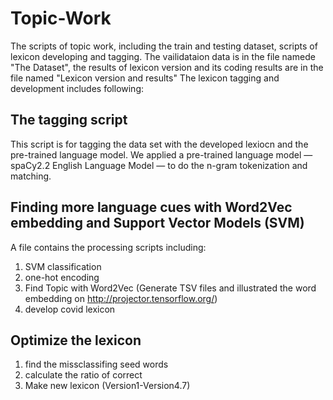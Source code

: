 # Topic-Work
The scripts of  topic work, including the train and testing dataset, scripts of lexicon developing and tagging. 
The vailidataion data is in the file namede "The Dataset", the results of lexicon version and its coding results 
are in the file named "Lexicon version and results" The lexicon tagging and development includes following:

## The tagging script 
This script is for tagging the data set with the developed lexiocn and the pre-trained language model.
We applied a pre-trained language model — spaCy2.2 English Language Model — to do the n-gram tokenization and matching. 

## Finding more language cues with Word2Vec embedding and Support Vector Models (SVM)
A file contains the processing scripts including:
1. SVM classification
2. one-hot encoding
3. Find Topic with Word2Vec (Generate TSV files and illustrated the word embedding on http://projector.tensorflow.org/)
4. develop covid lexicon 

## Optimize the lexicon 
1. find the missclassifing seed words
2. calculate the ratio of correct 
3. Make new lexicon (Version1-Version4.7)

